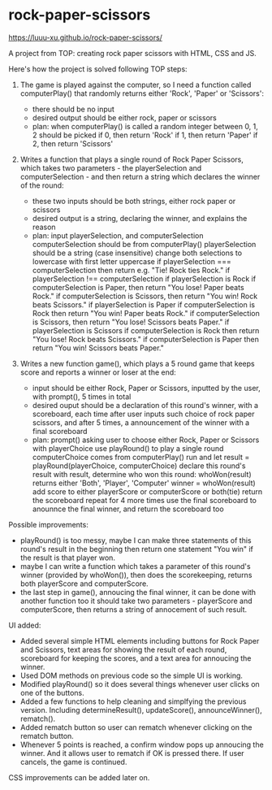 # rock-paper-scissors

https://luuu-xu.github.io/rock-paper-scissors/

A project from TOP: creating rock paper scissors with HTML, CSS and JS.

Here's how the project is solved following TOP steps:

1. The game is played against the computer, so I need a function called computerPlay() that randomly returns either 'Rock', 'Paper' or 'Scissors':
    - there should be no input
    - desired output should be either rock, paper or scissors
    - plan: 
        when computerPlay() is called
        a random integer between 0, 1, 2 should be picked
        if 0, then return 'Rock'
        if 1, then return 'Paper'
        if 2, then return 'Scissors'

2. Writes a function that plays a single round of Rock Paper Scissors, which takes two parameters - the playerSelection and computerSelection - and then return a string which declares the winner of the round:
    - these two inputs should be both strings, either rock paper or scissors
    - desired output is a string, declaring the winner, and explains the reason
    - plan:
        input playerSelection, and computerSelection
        computerSelection should be from computerPlay()
        playerSelection should be a string (case insensitive)
        change both selections to lowercase with first letter uppercase
        if playerSelection === computerSelection
        then return e.g. "Tie! Rock ties Rock."
        if playerSelection !== computerSelection
            if playerSelection is Rock
                if computerSelection is Paper, then return "You lose! Paper beats Rock."
                if computerSelection is Scissors, then return "You win! Rock beats Scissors."
            if playerSelection is Paper
                if computerSelection is Rock then return "You win! Paper beats Rock."
                if computerSelection is Scissors, then return "You lose! Scissors beats Paper."
            if playerSelection is Scissors
                if computerSelection is Rock then return "You lose! Rock beats Scissors."
                if computerSelection is Paper then return "You win! Scissors beats Paper."

3. Writes a new function game(), which plays a 5 round game that keeps score and reports a winner or loser at the end:
    - input should be either Rock, Paper or Scissors, inputted by the user, with prompt(), 5 times in total
    - desired ouput should be a declaration of this round's winner, with a scoreboard, each time after user inputs such choice of rock paper scissors, and after 5 times, a announcement of the winner with a final scoreboard
    - plan:
        prompt() asking user to choose either Rock, Paper or Scissors
        with playerChoice use playRound() to play a single round
        computerChoice comes from computerPlay()
        run and let result = playRound(playerChoice, computerChoice)
        declare this round's result
        with result, determine who won this round:
            whoWon(result) returns either 'Both', 'Player', 'Computer'
        winner = whoWon(result)
        add score to either playerScore or computerScore or both(tie)
        return the scoreboard
        repeat for 4 more times
        use the final scoreboard to anounnce the final winner, and return the scoreboard too

Possible improvements:
- playRound() is too messy, maybe I can make three statements of this round's result in the beginning
then return one statement "You win" if the result is that player won.
- maybe I can write a function which takes a parameter of this round's winner (provided by whoWon()),
then does the scorekeeping, returns both playerScore and computerScore.
- the last step in game(), annoucing the final winner, it can be done with another function too
it should take two parameters - playerScore and computerScore, then returns a string of annocement of such result.

UI added:
- Added several simple HTML elements including buttons for Rock Paper and Scissors, text areas for showing the result
of each round, scoreboard for keeping the scores, and a text area for annoucing the winner.
- Used DOM methods on previous code so the simple UI is working.
- Modified playRound() so it does several things whenever user clicks on one of the buttons.
- Added a few functions to help cleaning and simplfying the previous version. Including determineResult(), 
updateScore(), announceWinner(), rematch().
- Added rematch button so user can rematch whenever clicking on the rematch button.
- Whenever 5 points is reached, a confirm window pops up annoucing the winner. And it allows user to rematch
if OK is pressed there. If user cancels, the game is continued.

CSS improvements can be added later on.
